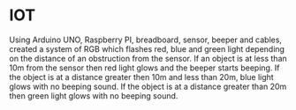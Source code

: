 # IOT

Using Arduino UNO, Raspberry PI, breadboard, sensor, beeper and cables, created a system of RGB which flashes red, blue and green light depending on the distance of an obstruction from the sensor. 
If an object is at less than 10m from the sensor then red light glows and the beeper starts beeping.
If the object is at a distance greater then 10m and less than 20m, blue light glows with no beeping sound.
If the object is at a distance greater than 20m then green light glows with no beeping sound.
